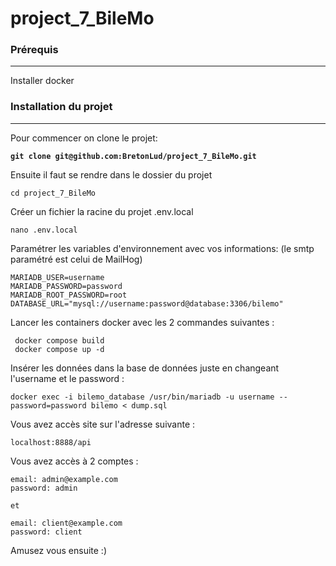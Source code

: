 # project_7_BileMo

### Prérequis

***

Installer docker

### Installation du projet

***

Pour commencer on clone le projet:

<pre><code><strong>git clone git@github.com:BretonLud/project_7_BileMo.git
</strong></code></pre>

Ensuite il faut se rendre dans le dossier du projet

```
cd project_7_BileMo
```

Créer un fichier la racine du projet .env.local

```
nano .env.local
```

Paramétrer les variables d'environnement avec vos informations: (le smtp paramétré est celui de MailHog)

```
MARIADB_USER=username
MARIADB_PASSWORD=password
MARIADB_ROOT_PASSWORD=root
DATABASE_URL="mysql://username:password@database:3306/bilemo"
```

Lancer les containers docker avec les 2 commandes suivantes :

```
 docker compose build
 docker compose up -d
```

Insérer les données dans la base de données juste en changeant l'username et le password :

```
docker exec -i bilemo_database /usr/bin/mariadb -u username --password=password bilemo < dump.sql
```

Vous avez accès site sur l'adresse suivante :

```
localhost:8888/api
```

Vous avez accès à 2 comptes : 

```
email: admin@example.com
password: admin

et 

email: client@example.com
password: client

```

Amusez vous ensuite :)